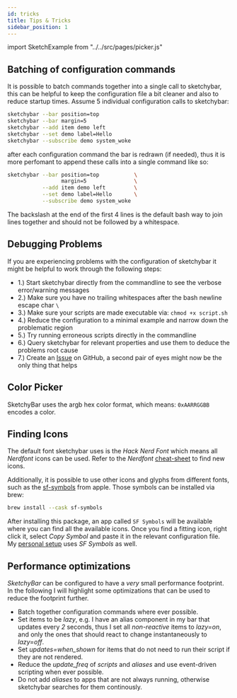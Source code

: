 ```yaml
---
id: tricks
title: Tips & Tricks
sidebar_position: 1
---
```

import SketchExample from "../../src/pages/picker.js"

## Batching of configuration commands
It is possible to batch commands together into a single call to sketchybar, this can be helpful to
keep the configuration file a bit cleaner and also to reduce startup times.
Assume 5 individual configuration calls to sketchybar:
```bash
sketchybar --bar position=top
sketchybar --bar margin=5
sketchybar --add item demo left
sketchybar --set demo label=Hello
sketchybar --subscribe demo system_woke
```
after each configuration command the bar is redrawn (if needed), thus it is more perfomant to append these calls into a single command like so:
```bash
sketchybar --bar position=top           \
                 margin=5               \
           --add item demo left         \
           --set demo label=Hello       \
           --subscribe demo system_woke
```
The backslash at the end of the first 4 lines is the default bash way to join lines together and should not be followed by a whitespace.  

## Debugging Problems
If you are experiencing problems with the configuration of sketchybar it might be helpful to work through the following steps:
* 1.) Start sketchybar directly from the commandline to see the verbose error/warning messages
* 2.) Make sure you have no trailing whitespaces after the bash newline escape char `\`
* 3.) Make sure your scripts are made executable via: `chmod +x script.sh`
* 4.) Reduce the configuration to a minimal example and narrow down the problematic region
* 5.) Try running erroneous scripts directly in the commandline
* 6.) Query sketchybar for relevant properties and use them to deduce the problems root cause
* 7.) Create an [Issue](https://github.com/FelixKratz/SketchyBar/issues) on GitHub, a second pair of eyes might now be the only thing that helps

## Color Picker
SketchyBar uses the argb hex color format, which means: `0xAARRGGBB` encodes a
color.

<SketchExample />

## Finding Icons
The default font sketchybar uses is the *Hack Nerd Font* which means all *Nerdfont* icons can be used.
Refer to the *Nerdfont* [cheat-sheet](https://www.nerdfonts.com/cheat-sheet) to find new icons.

Additionally, it is possible to use other icons and glyphs from different fonts, such as the [sf-symbols](https://developer.apple.com/sf-symbols/)
from apple. Those symbols can be installed via brew:
```bash
brew install --cask sf-symbols
```
After installing this package, an app called `SF Symbols` will be available where you can find all the available icons.
Once you find a fitting icon, right click it, select *Copy Symbol* and paste it in the relevant configuration file.
My [personal setup](https://github.com/FelixKratz/dotfiles) uses *SF Symbols* as well.

## Performance optimizations
*SketchyBar* can be configured to have a *very* small performance footprint. In the following I will highlight some optimizations that can be used to reduce the footprint further. 

* Batch together configuration commands where ever possible.
* Set items to be *lazy*, e.g. I have an alias component in my bar that updates every *2* seconds, thus I set all *non-reactive* items to *lazy=on*, 
and only the ones that should react to change instantaneously to *lazy=off*.
* Set *updates=when_shown* for items that do not need to run their script if they are not rendered.
* Reduce the *update_freq* of *scripts* and *aliases* and use event-driven scripting when ever possible.
* Do not add *aliases* to apps that are not always running, otherwise sketchybar searches for them continously.

